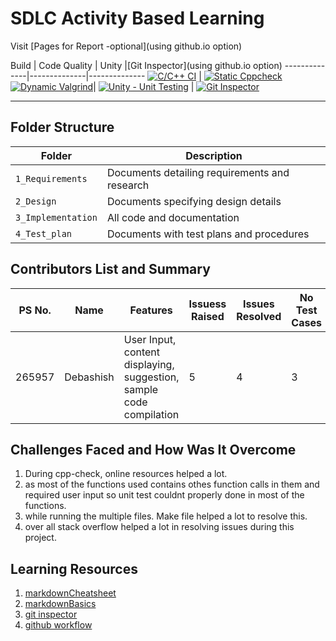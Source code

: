 # SDLC Activity Based Learning

Visit [Pages for Report -optional](using github.io option)

Build | Code Quality | Unity |[Git Inspector](using github.io option)
--------------|--------------|--------------
[![C/C++ CI](https://github.com/debasish2110/LTTS-C-MiniProject/actions/workflows/c-cpp.yml/badge.svg)](https://github.com/debasish2110/LTTS-C-MiniProject/actions/workflows/c-cpp.yml) | [![Static Cppcheck](https://github.com/debasish2110/LTTS-C-MiniProject/actions/workflows/cppcheck.yml/badge.svg)](https://github.com/debasish2110/LTTS-C-MiniProject/actions/workflows/cppcheck.yml) [![Dynamic Valgrind](https://github.com/debasish2110/LTTS-C-MiniProject/actions/workflows/CodeQuality_Dynamic.yml/badge.svg)](https://github.com/debasish2110/LTTS-C-MiniProject/actions/workflows/CodeQuality_Dynamic.yml)| [![Unity - Unit Testing](https://github.com/debasish2110/LTTS-C-MiniProject/actions/workflows/unity.yml/badge.svg)](https://github.com/debasish2110/LTTS-C-MiniProject/actions/workflows/unity.yml) | [![Git Inspector](https://github.com/debasish2110/LTTS-C-MiniProject/actions/workflows/gitinspector.yml/badge.svg)](https://github.com/debasish2110/LTTS-C-MiniProject/actions/workflows/gitinspector.yml)

----
## Folder Structure
Folder             | Description
-------------------| -----------------------------------------
`1_Requirements`   | Documents detailing requirements and research
`2_Design`         | Documents specifying design details
`3_Implementation` | All code and documentation
`4_Test_plan`      | Documents with test plans and procedures

## Contributors List and Summary

PS No. |  Name   |    Features    | Issuess Raised |Issues Resolved|No Test Cases|Test Case Pass
-------|---------|----------------|----------------|---------------|-------------|--------------
265957 | Debashish  | User Input, content displaying, suggestion, sample code compilation |  5  |  4  | 3  | 3        

## Challenges Faced and How Was It Overcome

1. During cpp-check, online resources helped a lot. 
2. as most of the functions used contains othes function calls in them and required user input so unit test couldnt properly done in most of the functions.
3. while running the multiple files. Make file helped a lot to resolve this.
4. over all stack overflow helped a lot in resolving issues during this project.

## Learning Resources
1. [markdownCheatsheet](https://github.com/adam-p/markdown-here/wiki/Markdown-Cheatsheet)
2. [markdownBasics](https://guides.github.com/features/mastering-markdown/)
3. [git inspector](https://github.com/ejwa/gitinspector.git)
4. [github workflow](https://docs.github.com/en/actions/learn-github-action)

